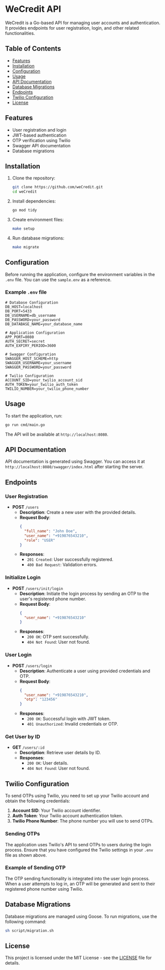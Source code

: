 # WeCredit API

WeCredit is a Go-based API for managing user accounts and authentication. It provides endpoints for user registration, login, and other related functionalities.

## Table of Contents
- [Features](#features)
- [Installation](#installation)
- [Configuration](#configuration)
- [Usage](#usage)
- [API Documentation](#api-documentation)
- [Database Migrations](#database-migrations)
- [Endpoints](#endpoints)
- [Twilio Configuration](#twilio-configuration)
- [License](#license)

## Features
- User registration and login
- JWT-based authentication
- OTP verification using Twilio
- Swagger API documentation
- Database migrations

## Installation

1. Clone the repository:
   ```bash
   git clone https://github.com/weCredit.git
   cd weCredit
   ```

2. Install dependencies:
   ```bash
   go mod tidy
   ```

3. Create environment files:
   ```bash
   make setup
   ```

4. Run database migrations:
   ```bash
   make migrate
   ```

## Configuration

Before running the application, configure the environment variables in the `.env` file. You can use the `sample.env` as a reference.

### Example `.env` file
```env
# Database Configuration
DB_HOST=localhost
DB_PORT=5433
DB_USERNAME=db_username
DB_PASSWORD=your_password
DB_DATABASE_NAME=your_database_name

# Application Configuration
APP_PORT=8080
AUTH_SECRET=secret
AUTH_EXPIRY_PERIOD=3600

# Swagger Configuration
SWAGGER_HOST_SCHEME=http
SWAGGER_USERNAME=your_username
SWAGGER_PASSWORD=your_password

# Twilio Configuration
ACCOUNT_SID=your_twilio_account_sid
AUTH_TOKEN=your_twilio_auth_token
TWILIO_NUMBER=your_twilio_phone_number
```

## Usage

To start the application, run:
```bash
go run cmd/main.go
```

The API will be available at `http://localhost:8080`.

## API Documentation

API documentation is generated using Swagger. You can access it at `http://localhost:8080/swagger/index.html` after starting the server.

## Endpoints

### User Registration
- **POST** `/users`
  - **Description**: Create a new user with the provided details.
  - **Request Body**: 
    ```json
    {
      "full_name": "John Doe",
      "user_name": "+919876543210",
      "role": "USER"
    }
    ```
  - **Responses**:
    - `201 Created`: User successfully registered.
    - `400 Bad Request`: Validation errors.

### Initialize Login
- **POST** `/users/init/login`
  - **Description**: Initiate the login process by sending an OTP to the user's registered phone number.
  - **Request Body**: 
    ```json
    {
      "user_name": "+919876543210"
    }
    ```
  - **Responses**:
    - `200 OK`: OTP sent successfully.
    - `404 Not Found`: User not found.

### User Login
- **POST** `/users/login`
  - **Description**: Authenticate a user using provided credentials and OTP.
  - **Request Body**: 
    ```json
    {
      "user_name": "+919876543210",
      "otp": "123456"
    }
    ```
  - **Responses**:
    - `200 OK`: Successful login with JWT token.
    - `401 Unauthorized`: Invalid credentials or OTP.

### Get User by ID
- **GET** `/users/:id`
  - **Description**: Retrieve user details by ID.
  - **Responses**:
    - `200 OK`: User details.
    - `404 Not Found`: User not found.

## Twilio Configuration

To send OTPs using Twilio, you need to set up your Twilio account and obtain the following credentials:

1. **Account SID**: Your Twilio account identifier.
2. **Auth Token**: Your Twilio account authentication token.
3. **Twilio Phone Number**: The phone number you will use to send OTPs.

### Sending OTPs

The application uses Twilio's API to send OTPs to users during the login process. Ensure that you have configured the Twilio settings in your `.env` file as shown above.

### Example of Sending OTP
The OTP sending functionality is integrated into the user login process. When a user attempts to log in, an OTP will be generated and sent to their registered phone number using Twilio.

## Database Migrations

Database migrations are managed using Goose. To run migrations, use the following command:
```bash
sh script/migration.sh
```

## License

This project is licensed under the MIT License - see the [LICENSE](LICENSE) file for details.
